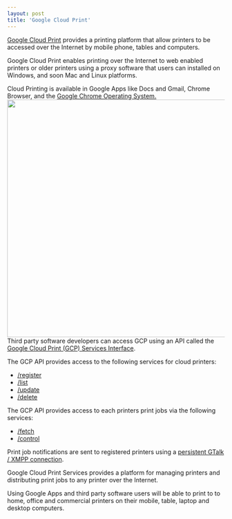 ```yaml
---
layout: post
title: 'Google Cloud Print'
---
```

<a title="Google Cloud Print" href="http://code.google.com/apis/cloudprint/docs/overview.html">Google Cloud Print</a> provides a printing platform that allow printers to be accessed over the Internet by mobile phone, tables and computers.<p></p>
Google Cloud Print enables printing over the Internet to web enabled printers or older printers using a proxy software that users can installed on Windows, and soon Mac and Linux platforms.<p></p>
Cloud Printing is available in Google Apps like Docs and Gmail, Chrome Browser, and the <a title="Google Chrome OS" href="http://www.google.com/chromeos/index.html">Google Chrome Operating System.</a>
<a href="http://kinlane-productions.s3.amazonaws.com/google-cloud-print/GCP-Overview.png">
<img class="aligncenter" src="http://kinlane-productions.s3.amazonaws.com/google-cloud-print/GCP-Overview.png" alt="" width="550" />
</a>
Third party software developers can access GCP using an API called the <a title="Google Cloud Print Services Interface" href="http://code.google.com/apis/cloudprint/docs/proxyinterfaces.html">Google Cloud Print (GCP) Services Interface</a>.<p></p>
The GCP API provides access to the following services for cloud printers:
<ul class="mainlist">
	<li><a href="http://www.kinlane.com/2011/02/google-cloud-print-register/" target="_blank">/register</a></li>
	<li><a href="http://www.kinlane.com/2011/02/google-cloud-print-list/" target="_blank">/list</a></li>
	<li><a href="http://www.kinlane.com/2011/02/google-cloud-print-update/" target="_blank">/update</a></li>
	<li><a href="http://www.kinlane.com/2011/02/google-cloud-print-delete/" target="_blank">/delete</a></li>
</ul>
The GCP API provides access to each printers print jobs via the following services:
<ul class="mainlist">
	<li><a href="http://www.kinlane.com/2011/02/2822/" target="_blank">/fetch</a></li>
	<li><a href="http://www.kinlane.com/2011/02/google-cloud-print-control/" target="_blank">/control</a></li>
</ul>
Print job notifications are sent to registered printers using a <a title="Persistent Gtalk / XMPP Connection" href="http://www.kinlane.com/2011/02/google-cloud-print-xmpp-print-job-notifications/">persistent GTalk / XMPP connection</a>.<p></p>
Google Cloud Print Services provides a platform for managing printers and distributing print jobs to any printer over the Internet.<p></p>
Using Google Apps and third party software users will be able to print to to home, office and commercial printers on their mobile, table, laptop and desktop computers.

